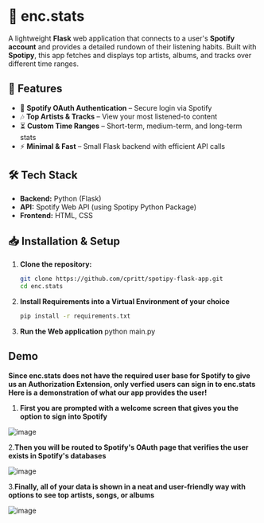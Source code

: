 # 🎵 enc.stats 

A lightweight **Flask** web application that connects to a user's **Spotify account** and provides a detailed rundown of their listening habits. Built with **Spotipy**, this app fetches and displays top artists, albums, and tracks over different time ranges.  

## 🚀 Features  
- 🔑 **Spotify OAuth Authentication** – Secure login via Spotify  
- 🎶 **Top Artists & Tracks** – View your most listened-to content  
- ⏳ **Custom Time Ranges** – Short-term, medium-term, and long-term stats  
- ⚡ **Minimal & Fast** – Small Flask backend with efficient API calls  

## 🛠 Tech Stack  
- **Backend:** Python (Flask)  
- **API:** Spotify Web API  (using Spotipy Python Package)
- **Frontend:** HTML, CSS

## 📥 Installation & Setup  

1. **Clone the repository:**  
   ```sh
   git clone https://github.com/cpritt/spotipy-flask-app.git  
   cd enc.stats
2. **Install Requirements into a Virtual Environment of your choice**
   ```sh
   pip install -r requirements.txt
3. **Run the Web application**
   python main.py

## Demo
**Since enc.stats does not have the required user base for Spotify to give us an Authorization Extension, only verfied users can sign in to enc.stats**
**Here is a demonstration of what our app provides the user!**
1. **First you are prompted with a welcome screen that gives you the option to sign into Spotify**
   
![image](https://github.com/user-attachments/assets/058f808a-b9ed-41b5-8e52-630140bc9406)


2.**Then you will be routed to Spotify's OAuth page that verifies the user exists in Spotify's databases**

![image](https://github.com/user-attachments/assets/3d2fd1fd-8982-4126-af5f-06902422f387)


3.**Finally, all of your data is shown in a neat and user-friendly way with options to see top artists, songs, or albums**

![image](https://github.com/user-attachments/assets/fa9dce66-7bc5-4bca-9878-219aae632af6)
